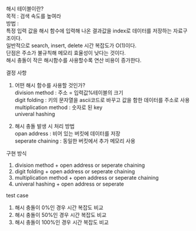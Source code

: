 해시 테이블이란?<BR>
목적 : 검색 속도를 높여라<br>
방법 : <br>
특정 입력 값을 해시 함수에 입력해 나온 결과값을 index로 데이터를 저장하는 자료구조이다.<BR>
일반적으로 search, insert, delete 시간 복잡도가 O(1)이다.<BR>
단점은 주소가 불규칙해 메모리 효율성이 낮다는 것이다.<BR>
해시 충돌이 작은 해시함수를 사용할수록 연산 비용이 증가한다.<BR>


결정 사항<BR>
1. 어떤 해시 함수를 사용할 것인가?<BR>
    division method : 주소 = 입력값%테이블의 크기<BR> 
    digit folding : 키의 문자열을 ascii코드로 바꾸고 값을 함한 데이터를 주소로 사용<BR>
    multiplication method : 숫자로 된 key<BR>
    univeral hashing<BR>

2. 해시 충돌 발생 시 처리 방법<BR>
    opan address : 비어 있는 버킷에 데이터를 저장<BR>
    seperate chaining : 동일한 버킷에서 추가 메모리 사용<BR>

구현 방식<BR>
1. division method + open address or seperate chaining
2. digit folding + open address or seperate chaining
3. multiplication method + open address or seperate chaining
4. univeral hashing + open address or seperate 

test case<BR>
1. 해시 충돌이 0%인 경우 시간 복잡도 비교
2. 해시 충돌이 50%인 경우 시간 복잡도 비교
3. 해시 충돌이 100%인 경우 시간 복잡도 비교
